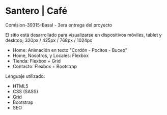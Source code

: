 # Santero | Café
Comision-39315-Basal - 3era entrega del proyecto

El sitio está desarrollado para visualizarse en dispositivos móviles, tablet y desktop;
320px / 425px / 768px / 1024px 


- Home: Animación en texto "Cordón - Pocitos - Buceo"
- Home, Nosotros, y Locales: Flexbox
- Tienda: Flexbox + Grid
- Contacto: Flexbox + Bootstrap 

Lenguaje utilizado:
- HTML5
- CSS (SASS)
- Grid
- Bootstrap
- SEO